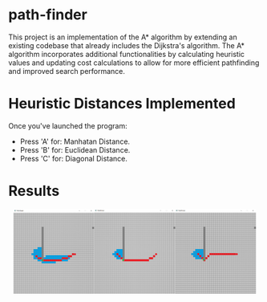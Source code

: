 # path-finder
This project is an implementation of the A* algorithm by extending an existing codebase that already includes the Dijkstra's algorithm. The A* algorithm incorporates additional functionalities by calculating heuristic values and updating cost calculations to allow for more efficient pathfinding and improved search performance.

# Heuristic Distances Implemented
Once you've launched the program:
- Press 'A' for: Manhatan Distance.
- Press 'B' for: Euclidean Distance.
- Press 'C' for: Diagonal Distance.

# Results
<div style="display: flex; justify-content: center;">
  <img src="https://github.com/R40835/path-finder/blob/main/assets/heuristic1.PNG?raw=true" style="width: 32%;">
  <img src="https://github.com/R40835/path-finder/blob/main/assets/heuristic2.PNG?raw=true" style="width: 32%;">
  <img src="https://github.com/R40835/path-finder/blob/main/assets/heuristic3.PNG?raw=true" style="width: 32%;">

</div>
